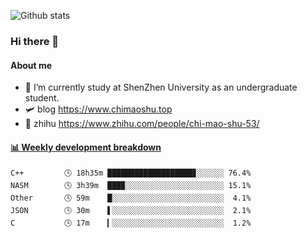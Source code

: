 ![Github stats](https://github-readme-stats.vercel.app/api?username=chimaoshu&show_icons=true&theme=cobalt)

### Hi there 👋

#### About me

- 🏫 I’m currently study at ShenZhen University as an undergraduate student.
- 🛩️ blog  https://www.chimaoshu.top
- 🎯 zhihu https://www.zhihu.com/people/chi-mao-shu-53/

<!-- waka-box start -->
#### <a href="https://gist.github.com/e235103f6d3ace58395a9ff863c34467" target="_blank">📊 Weekly development breakdown</a>
```text
C++         🕓 18h35m ███████████████████▊░░░░░░ 76.4%
NASM        🕓 3h39m  ███▉░░░░░░░░░░░░░░░░░░░░░░ 15.1%
Other       🕓 59m    █░░░░░░░░░░░░░░░░░░░░░░░░░  4.1%
JSON        🕓 30m    ▌░░░░░░░░░░░░░░░░░░░░░░░░░  2.1%
C           🕓 17m    ▎░░░░░░░░░░░░░░░░░░░░░░░░░  1.2%
```
<!-- Powered by https://github.com/YouEclipse/waka-box-go . -->
<!-- waka-box end -->
